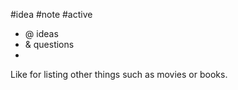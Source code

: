 #idea #note #active

- @ ideas
- & questions
- 

Like for listing other things such as movies or books.